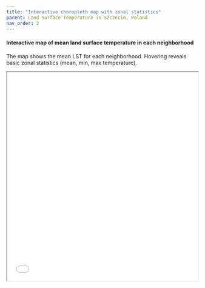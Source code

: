 ```yaml
---
title: "Interactive choropleth map with zonal statistics"
parent: Land Surface Temperature in Szczecin, Poland
nav_order: 2
---
```


#### **Interactive map of mean land surface temperature in each neighborhood** 
The map shows the mean LST for each neighborhood. Hovering reveals basic zonal statistics (mean, min, max temperature).

<iframe src="{{ '/assets/lst_zonal_stats.html' | relative_url }}" width="100%" height="550"></iframe>